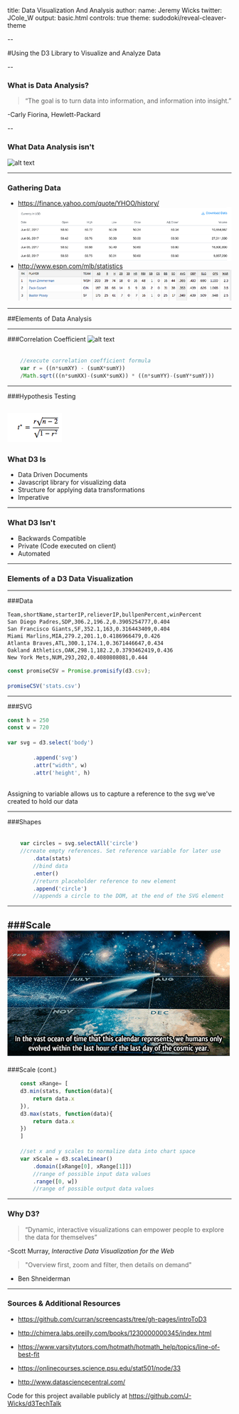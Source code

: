 
title: Data Visualization And Analysis
author:
  name: Jeremy Wicks
  twitter: JCole_W
output: basic.html
controls: true
theme: sudodoki/reveal-cleaver-theme

--

#Using the D3 Library to Visualize and Analyze Data

--

### What is Data Analysis?

>“The goal is to turn data into information, and information into insight.” 

  -Carly Fiorina, Hewlett-Packard



--

### What Data Analysis isn't

![alt text](https://imgs.xkcd.com/comics/correlation.png)

---
### Gathering Data

* https://finance.yahoo.com/quote/YHOO/history/
![alt text](presentation/yahoofinance.png)
* http://www.espn.com/mlb/statistics
![alt text](presentation/baseball.png)
---

##Elements of Data Analysis

---
###Correlation Coefficient
![alt text](http://www.statisticshowto.com/wp-content/uploads/2012/10/pearson-300x156.gif)
```javascript

	//execute correlation coefficient formula
	var r = ((n*sumXY) - (sumX*sumY))
	/Math.sqrt(((n*sumXX)-(sumX*sumX)) * ((n*sumYY)-(sumY*sumY)))
```
---
###Hypothesis Testing

![alt text](presentation/teststatistic.png)
---
### What D3 Is
* Data Driven Documents
* Javascript library for visualizing data
* Structure for applying data transformations
* Imperative 

---
### What D3 Isn't

* Backwards Compatible
* Private (Code executed on client)
* Automated

---

### Elements of a D3 Data Visualization

---

###Data
```
Team,shortName,starterIP,relieverIP,bullpenPercent,winPercent
San Diego Padres,SDP,306.2,196.2,0.3905254777,0.404
San Francisco Giants,SF,352.1,163,0.316443409,0.404
Miami Marlins,MIA,279.2,201.1,0.4186966479,0.426
Atlanta Braves,ATL,300.1,174.1,0.3671446647,0.434
Oakland Athletics,OAK,298.1,182.2,0.3793462419,0.436
New York Mets,NUM,293,202,0.4080808081,0.444
```
```javascript
const promiseCSV = Promise.promisify(d3.csv);

promiseCSV('stats.csv')

```
---
###SVG
```javascript
const h = 250
const w = 720

var svg = d3.select('body')

		.append('svg')
		.attr("width", w)
		.attr('height', h) 
		
```
Assigning to variable allows us to capture a reference to the svg we've created to hold our data

---

###Shapes

```javascript

	var circles = svg.selectAll('circle') 
	//create empty references. Set reference variable for later use
		.data(stats) 
		//bind data
		.enter() 
		//return placeholder reference to new element
		.append('circle') 
		//appends a circle to the DOM, at the end of the SVG element

```
---
###Scale
![alt text](/presentation/cosmiccalendar.gif)
---

###Scale (cont.)
```javascript
	const xRange= [
	d3.min(stats, function(data){
		return data.x
	}),
	d3.max(stats, function(data){
		return data.x
	})
	]

	//set x and y scales to normalize data into chart space
	var xScale = d3.scaleLinear()
		.domain([xRange[0], xRange[1]]) 
		//range of possible input data values
		.range([0, w]) 
		//range of possible output data values

```
---

### Why D3?
>“Dynamic, interactive visualizations can empower people to explore the data for themselves”

-Scott Murray, *Interactive Data Visualization for the Web*

>"Overview first, zoom and filter, then details on demand" 

- Ben Shneiderman 

---

### Sources & Additional Resources
* https://github.com/curran/screencasts/tree/gh-pages/introToD3

* http://chimera.labs.oreilly.com/books/1230000000345/index.html

* https://www.varsitytutors.com/hotmath/hotmath_help/topics/line-of-best-fit

* https://onlinecourses.science.psu.edu/stat501/node/33

* http://www.datasciencecentral.com/

Code for this project available publicly at 
https://github.com/J-Wicks/d3TechTalk